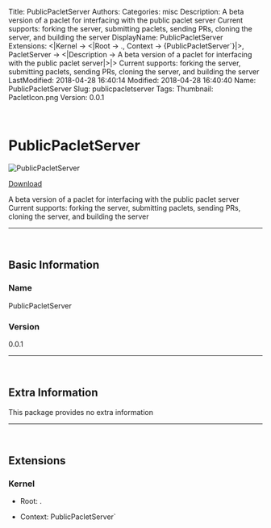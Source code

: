 Title: PublicPacletServer
Authors: 
Categories: misc
Description: A beta version of a paclet for interfacing with the public paclet server Current supports:   forking the server, submitting paclets, sending PRs,   cloning the server, and building the server
DisplayName: PublicPacletServer
Extensions: <|Kernel -> <|Root -> ., Context -> {PublicPacletServer`}|>, PacletServer -> <|Description -> A beta version of a paclet for interfacing with the public paclet server|>|>                                                                                               Current supports:                                                                                                 forking the server, submitting paclets, sending PRs,                                                                                                 cloning the server, and building the server
LastModified: 2018-04-28 16:40:14
Modified: 2018-04-28 16:40:40
Name: PublicPacletServer
Slug: publicpacletserver
Tags: 
Thumbnail: PacletIcon.png
Version: 0.0.1

<a id="publicpacletserver" style="width:0;height:0;margin:0;padding:0;">&zwnj;</a>

# PublicPacletServer

![PublicPacletServer]({filename}/img/PublicPacletServer/PacletIcon.png)

[Download](Paclets/PublicPacletServer-0.0.1.paclet)

A beta version of a paclet for interfacing with the public paclet server
Current supports:
  forking the server, submitting paclets, sending PRs,
  cloning the server, and building the server

---

<a id="basic-information" style="width:0;height:0;margin:0;padding:0;">&zwnj;</a>

## Basic Information

### Name

PublicPacletServer

### Version

0.0.1

---

<a id="extra-information" style="width:0;height:0;margin:0;padding:0;">&zwnj;</a>

## Extra Information

This package provides no extra information

---

<a id="extensions" style="width:0;height:0;margin:0;padding:0;">&zwnj;</a>

## Extensions

### Kernel

* Root: .

* Context: PublicPacletServer`
